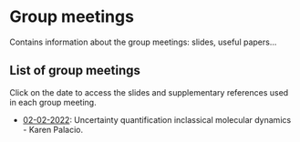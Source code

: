 # Group meetings
Contains information about the group meetings: slides, useful papers...

## List of group meetings

Click on the date to access the slides and supplementary references used in each group meeting. 

* [02-02-2022](https://dropsu.sorbonne-universite.fr/s/iaHsZocPZw7DLmr): Uncertainty quantification inclassical molecular dynamics - Karen Palacio.
